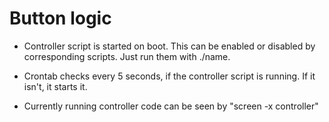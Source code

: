 # Button logic

* Controller script is started on boot. This can be enabled or disabled by corresponding scripts. Just run them with ./name.

* Crontab checks every 5 seconds, if the controller script is running. If it isn't, it starts it.

* Currently running controller code can be seen by "screen -x controller"
